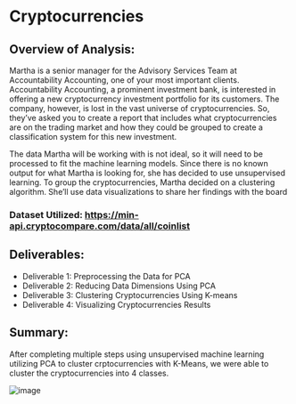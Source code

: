 # Cryptocurrencies

## Overview of Analysis:
Martha is a senior manager for the Advisory Services Team at Accountability Accounting, one of your most important clients. Accountability Accounting, a prominent investment bank, is interested in offering a new cryptocurrency investment portfolio for its customers. The company, however, is lost in the vast universe of cryptocurrencies. So, they’ve asked you to create a report that includes what cryptocurrencies are on the trading market and how they could be grouped to create a classification system for this new investment.

The data Martha will be working with is not ideal, so it will need to be processed to fit the machine learning models. Since there is no known output for what Martha is looking for, she has decided to use unsupervised learning. To group the cryptocurrencies, Martha decided on a clustering algorithm. She’ll use data visualizations to share her findings with the board

### Dataset Utilized: https://min-api.cryptocompare.com/data/all/coinlist

## Deliverables:
- Deliverable 1: Preprocessing the Data for PCA
- Deliverable 2: Reducing Data Dimensions Using PCA
- Deliverable 3: Clustering Cryptocurrencies Using K-means
- Deliverable 4: Visualizing Cryptocurrencies Results

## Summary:
After completing multiple steps using unsupervised machine learning utilizing PCA to cluster crptocurrencies with K-Means, we were able to cluster the cryptocurrencies into 4 classes. 

![image](https://user-images.githubusercontent.com/90146132/155820620-3940a4b9-edc1-4377-9d80-8af709d56b65.png)
